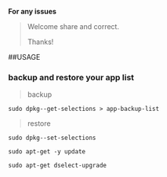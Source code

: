 
 **For any issues**

> Welcome share and correct.
>
> Thanks!

##USAGE

### backup and restore your app list

>backup

`sudo dpkg--get-selections > app-backup-list`

>restore

    sudo dpkg--set-selections

    sudo apt-get -y update

    sudo apt-get dselect-upgrade

